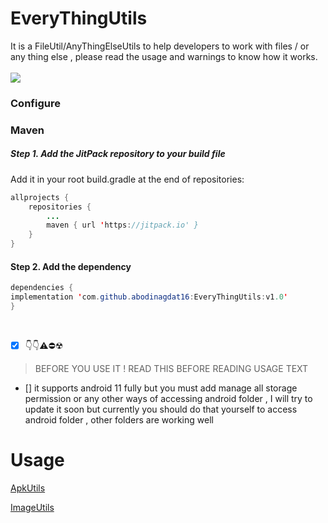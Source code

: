 # EveryThingUtils
It is a FileUtil/AnyThingElseUtils to help developers to work with files / or any thing else , please read the usage and warnings to know how it works.
<br><br>
[![](https://jitpack.io/v/abodinagdat16/FileWareUtils.svg)](https://jitpack.io/#abodinagdat16/FileWareUtils)
### Configure
### Maven
##### Step 1. Add the JitPack repository to your build file
Add it in your root build.gradle at the end of repositories:
```java
allprojects {
	repositories {
		...
		maven { url 'https://jitpack.io' }
	}
}
```

#### Step 2. Add the dependency
```java
dependencies {
implementation 'com.github.abodinagdat16:EveryThingUtils:v1.0'
}
```

<br>

- [x] 👇👇⚠️⛔☢
> BEFORE YOU USE IT !
> READ THIS BEFORE READING USAGE TEXT
- [] it supports android 11 fully but you must add manage all storage permission or any other ways of accessing android folder , I will try to update it soon but currently you should do that yourself to access android folder , other folders are working well

#  Usage

[ApkUtils](https://github.com/abodinagdat16/FileWareUtils/blob/master/Doc/ApkUtils.md)

[ImageUtils](https://github.com/abodinagdat16/FileWareUtils/blob/master/Doc/ImageUtils.md)

